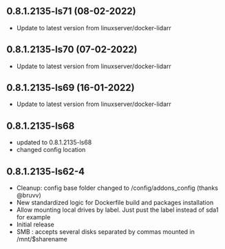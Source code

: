 
## 0.8.1.2135-ls71 (08-02-2022)
- Update to latest version from linuxserver/docker-lidarr

## 0.8.1.2135-ls70 (07-02-2022)
- Update to latest version from linuxserver/docker-lidarr
## 0.8.1.2135-ls69 (16-01-2022)

- Update to latest version from linuxserver/docker-lidarr

## 0.8.1.2135-ls68

- updated to 0.8.1.2135-ls68
- changed config location

## 0.8.1.2135-ls62-4

- Cleanup: config base folder changed to /config/addons_config (thanks @bruvv)
- New standardized logic for Dockerfile build and packages installation
- Allow mounting local drives by label. Just pust the label instead of sda1 for example
- Initial release
- SMB : accepts several disks separated by commas mounted in /mnt/$sharename

